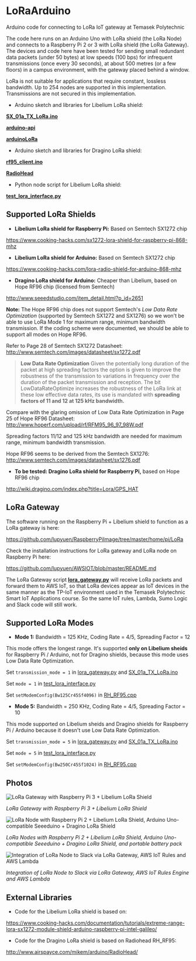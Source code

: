 # LoRaArduino
Arduino code for connecting to LoRa IoT gateway at Temasek Polytechnic 

The code here runs on an Arduino Uno with LoRa shield (the LoRa Node) and connects to a Raspberry Pi 2 or 3 with LoRa shield (the LoRa Gateway). The devices and code here have been tested for sending small redundant data packets (under 50 bytes) at low speeds (100 bps) for infrequent transmissions (once every 30 seconds), at about 500 metres (or a few floors) in a campus environment, with the gateway placed behind a window.  

LoRa is not suitable for applications that require constant, lossless bandwidth.  Up to 254 nodes are supported in this implementation.  Transmissions are not secured in this implementation.

- Arduino sketch and libraries for Libelium LoRa shield:

**[SX_01a_TX_LoRa.ino](https://github.com/lupyuen/LoRaArduino/blob/master/SX_01a_TX_LoRa/SX_01a_TX_LoRa.ino)**

**[arduino-api](https://github.com/lupyuen/LoRaArduino/tree/master/libraries/arduino-api)**

**[arduinoLoRa](https://github.com/lupyuen/LoRaArduino/tree/master/libraries/arduinoLoRa)**


- Arduino sketch and libraries for Dragino LoRa shield:

**[rf95_client.ino](https://github.com/lupyuen/LoRaArduino/blob/master/rf95_client/rf95_client.ino)**

**[RadioHead](https://github.com/lupyuen/LoRaArduino/tree/master/libraries/RadioHead)**


- Python node script for Libelium LoRa shield:

**[test_lora_interface.py](https://github.com/lupyuen/RaspberryPiImage/blob/master/home/pi/LoRa/test_lora_interface.py)**


## Supported LoRa Shields

- **Libelium LoRa shield for Raspberry Pi:** Based on Semtech SX1272 chip

https://www.cooking-hacks.com/sx1272-lora-shield-for-raspberry-pi-868-mhz

- **Libelium LoRa shield for Arduino:** Based on Semtech SX1272 chip

https://www.cooking-hacks.com/lora-radio-shield-for-arduino-868-mhz

- **Dragino LoRa shield for Arduino:** Cheaper than Libelium, based on Hope RF96 chip (licensed from Semtech) 

http://www.seeedstudio.com/item_detail.html?p_id=2651

**Note:** The Hope RF96 chip does not support Semtech's *Low Data Rate Optimization* (supported by Semtech SX1272 and SX1276)
so we won't be able to use LoRa Mode 1 for maximum range, minimum bandwidth transmission.  If the coding scheme were documented,
we should be able to support all modes on Hope RF96.

Refer to Page 28 of Semtech SX1272 Datasheet: http://www.semtech.com/images/datasheet/sx1272.pdf

> **Low Data Rate Optimization**
> Given the potentially long duration of the packet at high spreading factors the option is given to improve the robustness of
> the transmission to variations in frequency over the duration of the packet transmission and reception. The bit
> LowDataRateOptimize increases the robustness of the LoRa link at these low effective data rates, its use is mandated with
> **spreading factors of 11 and 12 at 125 kHz bandwidth.**

Compare with the glaring omission of Low Data Rate Optimization in Page 25 of Hope RF96 Datasheet: http://www.hoperf.com/upload/rf/RFM95_96_97_98W.pdf

Spreading factors 11/12 and 125 kHz bandwidth are needed for maximum range, minimum bandwidth transmission.

Hope RF96 seems to be derived from the Semtech SX1276: http://www.semtech.com/images/datasheet/sx1276.pdf

- **To be tested: Dragino LoRa shield for Raspberry Pi,** based on Hope RF96 chip

http://wiki.dragino.com/index.php?title=Lora/GPS_HAT

## LoRa Gateway

The software running on the Raspberry Pi + Libelium shield to function as a LoRa gateway is here:

https://github.com/lupyuen/RaspberryPiImage/tree/master/home/pi/LoRa
 
Check the installation instructions for LoRa gateway and LoRa node on Raspberry Pi here:

https://github.com/lupyuen/AWSIOT/blob/master/README.md
 
The LoRa Gateway script **[lora_gateway.py](https://github.com/lupyuen/RaspberryPiImage/blob/master/home/pi/LoRa/lora_gateway.py)**
 will receive LoRa packets and forward them to AWS IoT, so that LoRa devices appear as IoT devices in the same manner as the TP-IoT environment used in the Temasek Polytechnic Smart IoT Applications course. So the same IoT rules, Lambda, Sumo Logic and Slack code will still work.

## Supported LoRa Modes

- **Mode 1:** Bandwidth = 125 KHz, Coding Rate = 4/5, Spreading Factor = 12

This mode offers the longest range.  It's supported **only on Libelium sheids** for Raspberry Pi / Arduino, not for Dragino shields, because this mode uses Low Data Rate Optimization.

Set `transmission_mode = 1` in [lora_gateway.py](https://github.com/lupyuen/RaspberryPiImage/blob/master/home/pi/LoRa/lora_gateway.py)
and [SX_01a_TX_LoRa.ino](https://github.com/lupyuen/LoRaArduino/blob/master/SX_01a_TX_LoRa/SX_01a_TX_LoRa.ino)

Set `mode = 1` in [test_lora_interface.py](https://github.com/lupyuen/RaspberryPiImage/blob/master/home/pi/LoRa/test_lora_interface.py)

Set `setModemConfig(Bw125Cr45Sf4096)` in [RH_RF95.cpp](https://github.com/lupyuen/LoRaArduino/blob/master/libraries/RadioHead/RH_RF95.cpp)

- **Mode 5:** Bandwidth = 250 KHz, Coding Rate = 4/5, Spreading Factor = 10

This mode supported on Libelium sheids and Dragino shields for Raspberry Pi / Arduino because it doesn't use Low Data Rate Optimization.

Set `transmission_mode = 5` in [lora_gateway.py](https://github.com/lupyuen/RaspberryPiImage/blob/master/home/pi/LoRa/lora_gateway.py)
and [SX_01a_TX_LoRa.ino](https://github.com/lupyuen/LoRaArduino/blob/master/SX_01a_TX_LoRa/SX_01a_TX_LoRa.ino)

Set `mode = 5` in [test_lora_interface.py](https://github.com/lupyuen/RaspberryPiImage/blob/master/home/pi/LoRa/test_lora_interface.py)

Set `setModemConfig(Bw250Cr45Sf1024)` in 
[RH_RF95.cpp](https://github.com/lupyuen/LoRaArduino/blob/master/libraries/RadioHead/RH_RF95.cpp)

## Photos

![LoRa Gateway with Raspberry Pi 3 + Libelium LoRa Shield](https://github.com/lupyuen/LoRaArduino/blob/master/images/gateway.jpg)

_LoRa Gateway with Raspberry Pi 3 + Libelium LoRa Shield_


![LoRa Node with Raspberry Pi 2 + Libelium LoRa Shield, Arduino Uno-compatible Seeeduino + Dragino LoRa Shield](https://github.com/lupyuen/LoRaArduino/blob/master/images/nodes.jpg)

_LoRa Nodes with Raspberry Pi 2 + Libelium LoRa Shield, Arduino Uno-compatible Seeeduino + Dragino LoRa Shield, and portable battery pack_


![Integration of LoRa Node to Slack via LoRa Gateway, AWS IoT Rules and AWS Lambda](https://github.com/lupyuen/LoRaArduino/blob/master/images/slack.png)

_Integration of LoRa Node to Slack via LoRa Gateway, AWS IoT Rules Engine and AWS Lambda_

## External Libraries

- Code for the Libelium LoRa shield is based on:

https://www.cooking-hacks.com/documentation/tutorials/extreme-range-lora-sx1272-module-shield-arduino-raspberry-pi-intel-galileo/ 

- Code for the Dragino LoRa shield is based on Radiohead RH_RF95:

http://www.airspayce.com/mikem/arduino/RadioHead/

